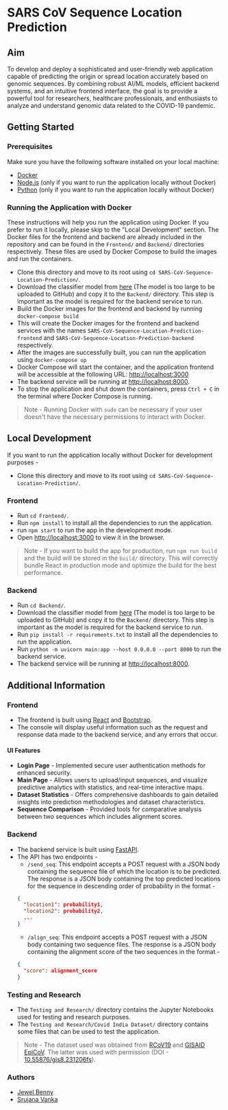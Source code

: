 # SARS CoV Sequence Location Prediction

## Aim
To develop and deploy a sophisticated and user-friendly web application capable of predicting the origin or spread location accurately based on genomic sequences. By combining robust AI/ML models, efficient backend systems, and an intuitive frontend interface, the goal is to provide a powerful tool for researchers, healthcare professionals, and enthusiasts to analyze and understand genomic data related to the COVID-19 pandemic.

## Getting Started
### Prerequisites

Make sure you have the following software installed on your local machine:

- [Docker](https://docs.docker.com/get-docker/)
- [Node.js](https://nodejs.org/) (only if you want to run the application locally without Docker)
- [Python](https://www.python.org/downloads/) (only if you want to run the application locally without Docker) 

### Running the Application with Docker

These instructions will help you run the application using Docker. If you prefer to run it locally, please skip to the "Local Development" section. The Docker files for the frontend and backend are already included in the repository and can be found in the `Frontend/` and `Backend/` directories respectively. These files are used by Docker Compose to build the images and run the containers.

- Clone this directory and move to its root using `cd SARS-CoV-Sequence-Location-Prediction/`.
- Download the classifier model from [here](https://iiitaphyd-my.sharepoint.com/:u:/g/personal/jewel_benny_alumni_iiit_ac_in/Ed6u3YVQ7h9Pjwq-Rb6JwLQB6kSKBD9VpwhktuJX2fliYw?e=cRJYtS) (The model is too large to be uploaded to GitHub) and copy it to the `Backend/` directory. This step is important as the model is required for the backend service to run.
- Build the Docker images for the frontend and backend by running `docker-compose build`
- This will create the Docker images for the frontend and backend services with the names `SARS-CoV-Sequence-Location-Prediction-frontend` and `SARS-CoV-Sequence-Location-Prediction-backend` respectively.
- After the images are successfully built, you can run the application using `docker-compose up`
- Docker Compose will start the container, and the application frontend will be accessible at the following URL: [http://localhost:3000](http://localhost:3000)
- The backend service will be running at [http://localhost:8000](http://localhost:8000).
- To stop the application and shut down the containers, press `Ctrl + C` in the terminal where Docker Compose is running.

> Note - Running Docker with `sudo` can be necessary if your user doesn't have the necessary permissions to interact with Docker.

## Local Development 

If you want to run the application locally without Docker for development purposes -
- Clone this directory and move to its root using `cd SARS-CoV-Sequence-Location-Prediction/`.

### Frontend
- Run `cd Frontend/`.
- Run `npm install` to install all the dependencies to run the application.
- run `npm start` to run the app in the development mode.
- Open [http://localhost:3000](http://localhost:3000) to view it in the browser.

> Note - If you want to build the app for production, run `npm run build` and the build will be stored in the `build/` directory. This will correctly bundle React in production mode and optimize the build for the best performance.

### Backend
- Run `cd Backend/`.
- Download the classifier model from [here](https://iiitaphyd-my.sharepoint.com/:u:/g/personal/jewel_benny_alumni_iiit_ac_in/Ed6u3YVQ7h9Pjwq-Rb6JwLQB6kSKBD9VpwhktuJX2fliYw?e=cRJYtS) (The model is too large to be uploaded to GitHub) and copy it to the `Backend/` directory. This step is important as the model is required for the backend service to run.
- Run `pip install -r requirements.txt` to install all the dependencies to run the application.
- Run `python -m uvicorn main:app --host 0.0.0.0 --port 8000` to run the backend service.
- The backend service will be running at [http://localhost:8000](http://localhost:8000).

## Additional Information

### Frontend
- The frontend is built using [React](https://reactjs.org/) and [Bootstrap](https://getbootstrap.com/).
- The console will display useful information such as the request and response data made to the backend service, and any errors that occur.

#### UI Features

* **Login Page** -  Implemented secure user authentication methods for enhanced security.
* **Main Page** - Allows users to upload/input sequences, and visualize predictive analytics with statistics, and real-time interactive maps.
* **Dataset Statistics** - Offers comprehensive dashboards to gain detailed insights into prediction methodologies and dataset characteristics.
* **Sequence Comparison** - Provided tools for comparative analysis between two sequences which includes alignment scores.

### Backend
- The backend service is built using [FastAPI](https://fastapi.tiangolo.com/).
- The API has two endpoints -
  - `/send_seq`: This endpoint accepts a POST request with a JSON body containing the sequence file of which the location is to be predicted. The response is a JSON body containing the top predicted locations for the sequence in descending order of probability in the format -
  ```json
  {
    "location1": probability1,
    "location2": probability2,
    ...
  }
  ```
  - `/align_seq`: This endpoint accepts a POST request with a JSON body containing two sequence files. The response is a JSON body containing the alignment score of the two sequences in the format -
  ```json
  {
    "score": alignment_score
  }
  ```
### Testing and Research
- The `Testing and Research/` directory contains the Jupyter Notebooks used for testing and research purposes.
- The `Testing and Research/Covid India Dataset/` directory contains some files that can be used to test the application.

> Note - The dataset used was obtained from [RCoV19](https://ngdc.cncb.ac.cn/ncov/?lang=en) and [GISAID EpiCoV](https://www.gisaid.org/). The latter was used with permission (DOI - [10.55876/gis8.231206fs](https://epicov.org/epi3/epi_set/231206fs)).

### Authors
- [Jewel Benny](https://github.com/jewelben)
- [Srujana Vanka](https://github.com/srujana-16)
